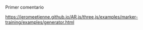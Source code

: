 Primer comentario

https://jeromeetienne.github.io/AR.js/three.js/examples/marker-training/examples/generator.html
